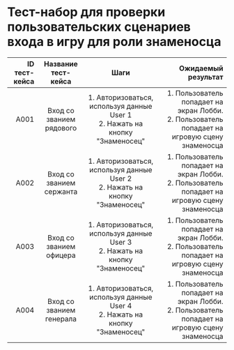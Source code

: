 # **Тест-набор для проверки пользовательских сценариев входа в игру для роли знаменосца**

| ID тест-кейса |   Название тест-кейса    |                                      Шаги                                      |                                                                               Ожидаемый результат |
| ------------: | :----------------------: | :----------------------------------------------------------------------------: | ------------------------------------------------------------------------------------------------: |
|          A001 | Вход со званием рядового | 1. Авторизоваться, используя данные User 1<br>2. Нажать на кнопку "Знаменосец" | 1. Пользователь попадает на экран Лобби.<br> 2. Пользователь попадает на игровую сцену знаменосца |
|          A002 | Вход со званием сержанта | 1. Авторизоваться, используя данные User 2<br>2. Нажать на кнопку "Знаменосец" | 1. Пользователь попадает на экран Лобби.<br> 2. Пользователь попадает на игровую сцену знаменосца |
|          A003 | Вход со званием офицера  | 1. Авторизоваться, используя данные User 3<br>2. Нажать на кнопку "Знаменосец" | 1. Пользователь попадает на экран Лобби.<br> 2. Пользователь попадает на игровую сцену знаменосца |
|          A004 | Вход со званием генерала | 1. Авторизоваться, используя данные User 4<br>2. Нажать на кнопку "Знаменосец" | 1. Пользователь попадает на экран Лобби.<br> 2. Пользователь попадает на игровую сцену знаменосца |
